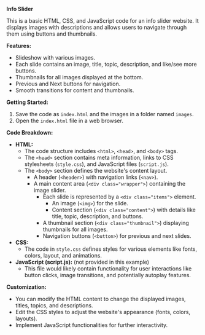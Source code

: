 **Info Slider**

This is a basic HTML, CSS, and JavaScript code for an info slider website. It displays images with descriptions and allows users to navigate through them using buttons and thumbnails.

**Features:**

-    Slideshow with various images.
-    Each slide contains an image, title, topic, description, and like/see more buttons.
-    Thumbnails for all images displayed at the bottom.
-    Previous and Next buttons for navigation.
-    Smooth transitions for content and thumbnails.

**Getting Started:**

1. Save the code as `index.html` and the images in a folder named `images`.
2. Open the `index.html` file in a web browser.

**Code Breakdown:**

-    **HTML:**
     -    The code structure includes `<html>`, `<head>`, and `<body>` tags.
     -    The `<head>` section contains meta information, links to CSS stylesheets (`style.css`), and JavaScript files (`script.js`).
     -    The `<body>` section defines the website's content layout.
          -    A header (`<header>`) with navigation links (`<nav>`).
          -    A main content area (`<div class="wrapper">`) containing the image slider.
               -    Each slide is represented by a `<div class="items">` element.
                    -    An image (`<img>`) for the slide.
                    -    Content section (`<div class="content">`) with details like title, topic, description, and buttons.
               -    A thumbnail section (`<div class="thumbnail">`) displaying thumbnails for all images.
               -    Navigation buttons (`<button>`) for previous and next slides.
-    **CSS:**
     -    The code in `style.css` defines styles for various elements like fonts, colors, layout, and animations.
-    **JavaScript (script.js):** (not provided in this example)
     -    This file would likely contain functionality for user interactions like button clicks, image transitions, and potentially autoplay features.

**Customization:**

-    You can modify the HTML content to change the displayed images, titles, topics, and descriptions.
-    Edit the CSS styles to adjust the website's appearance (fonts, colors, layouts).
-    Implement JavaScript functionalities for further interactivity.
